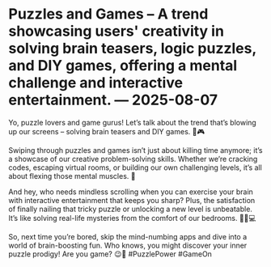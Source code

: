 # Puzzles and Games – A trend showcasing users' creativity in solving brain teasers, logic puzzles, and DIY games, offering a mental challenge and interactive entertainment. — 2025-08-07

Yo, puzzle lovers and game gurus! Let’s talk about the trend that’s blowing up our screens – solving brain teasers and DIY games. 🧩🎮

Swiping through puzzles and games isn’t just about killing time anymore; it’s a showcase of our creative problem-solving skills. Whether we’re cracking codes, escaping virtual rooms, or building our own challenging levels, it’s all about flexing those mental muscles. 💪

And hey, who needs mindless scrolling when you can exercise your brain with interactive entertainment that keeps you sharp? Plus, the satisfaction of finally nailing that tricky puzzle or unlocking a new level is unbeatable. It’s like solving real-life mysteries from the comfort of our bedrooms. 🕵️‍♀️💻

So, next time you’re bored, skip the mind-numbing apps and dive into a world of brain-boosting fun. Who knows, you might discover your inner puzzle prodigy! Are you game? 😉🎲 #PuzzlePower #GameOn